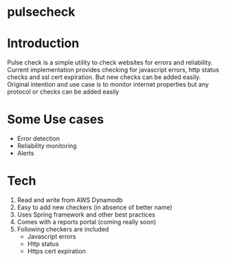# pulsecheck

# Introduction

Pulse check is a simple utility to check websites for errors and reliability. Current implementation provides checking for 
javascript errors, http status checks and ssl cert expiration. But new checks can be added easily. Original intention and
use case is to monitor internet properties but any protocol or checks can be added easily

# Some Use cases

* Error detection
* Reliability monitoring
* Alerts

# Tech

1. Read and write from AWS Dynamodb
2. Easy to add new checkers (in absence of better name)
3. Uses Spring framework and other best practices
4. Comes with a reports portal (coming really soon)
5. Following checkers are included
    * Javascript errors
    * Http status 
    * Https cert expiration 
   